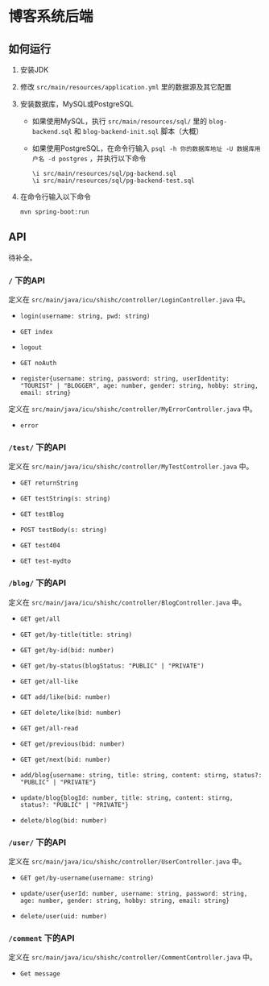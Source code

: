 # 博客系统后端

## 如何运行

1. 安装JDK

2. 修改 `src/main/resources/application.yml` 里的数据源及其它配置

3. 安装数据库，MySQL或PostgreSQL
    - 如果使用MySQL，执行 `src/main/resources/sql/` 里的 `blog-backend.sql` 和 `blog-backend-init.sql` 脚本（大概）
    - 如果使用PostgreSQL，在命令行输入 `psql -h 你的数据库地址 -U 数据库用户名 -d postgres` ，并执行以下命令

        ```psql
        \i src/main/resources/sql/pg-backend.sql
        \i src/main/resources/sql/pg-backend-test.sql
        ```

4. 在命令行输入以下命令

    ```sh
    mvn spring-boot:run
    ```

## API

待补全。

### `/` 下的API

定义在 `src/main/java/icu/shishc/controller/LoginController.java` 中。

- `login(username: string, pwd: string)`

- `GET index`

- `logout`

- `GET noAuth`

- `register{username: string, password: string, userIdentity: "TOURIST" | "BLOGGER", age: number, gender: string, hobby: string, email: string}`

定义在 `src/main/java/icu/shishc/controller/MyErrorController.java` 中。

- `error`

### `/test/` 下的API

定义在 `src/main/java/icu/shishc/controller/MyTestController.java` 中。

- `GET returnString`

- `GET testString(s: string)`

- `GET testBlog`

- `POST testBody(s: string)`

- `GET test404`

- `GET test-mydto`

### `/blog/` 下的API

定义在 `src/main/java/icu/shishc/controller/BlogController.java` 中。

- `GET get/all`

- `GET get/by-title(title: string)`

- `GET get/by-id(bid: number)`

- `GET get/by-status(blogStatus: "PUBLIC" | "PRIVATE")`

- `GET get/all-like`

- `GET add/like(bid: number)`

- `GET delete/like(bid: number)`

- `GET get/all-read`

- `GET get/previous(bid: number)`

- `GET get/next(bid: number)`

- `add/blog{username: string, title: string, content: stirng, status?: "PUBLIC" | "PRIVATE"}`

- `update/blog{blogId: number, title: string, content: stirng, status?: "PUBLIC" | "PRIVATE"}`

- `delete/blog(bid: number)`

### `/user/` 下的API

定义在 `src/main/java/icu/shishc/controller/UserController.java` 中。

- `GET get/by-username(username: string)`

- `update/user{userId: number, username: string, password: string, age: number, gender: string, hobby: string, email: string}`

- `delete/user(uid: number)`

### `/comment` 下的API
定义在 `src/main/java/icu/shishc/controller/CommentController.java` 中。

- `Get message`
